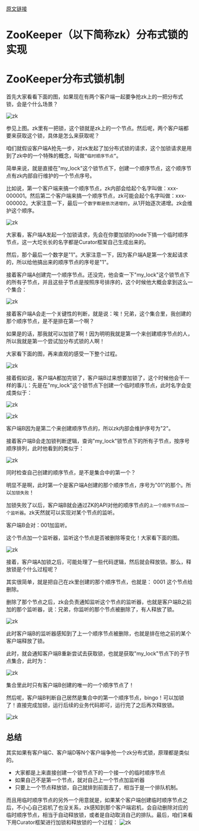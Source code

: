 
[原文链接](https://juejin.im/post/5c01532ef265da61362232ed)

# ZooKeeper（以下简称zk）分布式锁的实现

# ZooKeeper分布式锁机制

首先大家看看下面的图，如果现在有两个客户端一起要争抢zk上的一把分布式锁，会是个什么场景？

![zk](./images/zk-lock-1.png)

参见上图。zk里有一把锁，这个锁就是zk上的一个节点。然后呢，两个客户端都要来获取这个锁，具体是怎么来获取呢？

咱们就假设客户端A抢先一步，对zk发起了加分布式锁的请求，这个加锁请求是用到了zk中的一个特殊的概念，叫做`“临时顺序节点”`。

简单来说，就是直接在"my_lock"这个锁节点下，创建一个顺序节点，这个顺序节点有zk内部自行维护的一个节点序号。

比如说，第一个客户端来搞一个顺序节点，zk内部会给起个名字叫做：xxx-000001。然后第二个客户端来搞一个顺序节点，zk可能会起个名字叫做：xxx-000002。大家注意一下，最后一个`数字都是依次递增的`，从1开始逐次递增。zk会维护这个顺序。

![zk](./images/zk-lock-2.png)

大家看，客户端A发起一个加锁请求，先会在你要加锁的node下搞一个临时顺序节点，这一大坨长长的名字都是Curator框架自己生成出来的。

然后，那个最后一个数字是"1"。大家注意一下，因为客户端A是第一个发起请求的，所以给他搞出来的顺序节点的序号是"1"。


接着客户端A创建完一个顺序节点。还没完，他会查一下"my_lock"这个锁节点下的所有子节点，并且这些子节点是按照序号排序的，这个时候他大概会拿到这么一个集合：

![zk](./images/zk-lock-3.png)

接着客户端A会走一个关键性的判断，就是说：唉！兄弟，这个集合里，我创建的那个顺序节点，是不是排在第一个啊？

如果是的话，那我就可以加锁了啊！因为明明我就是第一个来创建顺序节点的人，所以我就是第一个尝试加分布式锁的人啊！

大家看下面的图，再来直观的感受一下整个过程。

![zk](./images/zk-lock-4.png)

接着假如说，客户端A都加完锁了，客户端B过来想要加锁了，这个时候他会干一样的事儿：先是在"my_lock"这个锁节点下创建一个临时顺序节点，此时名字会变成类似于：

![zk](./images/zk-lock-5.png)

![zk](./images/zk-lock-6.png)

客户端B因为是第二个来创建顺序节点的，所以zk内部会维护序号为"2"。

接着客户端B会走加锁判断逻辑，查询"my_lock"锁节点下的所有子节点，按序号顺序排列，此时他看到的类似于：

![zk](./images/zk-lock-7.png)

同时检查自己创建的顺序节点，是不是集合中的第一个？

明显不是啊，此时第一个是客户端A创建的那个顺序节点，序号为"01"的那个。所以`加锁失败`！

加锁失败了以后，客户端B就会通过ZK的API对他的顺序节点的`上一个顺序节点加一个监听器`。zk天然就可以实现对某个节点的监听。

客户端B会对：001加监听。

这个节点加一个监听器，监听这个节点是否被删除等变化！大家看下面的图。


![zk](./images/zk-lock-8.png)

接着，客户端A加锁之后，可能处理了一些代码逻辑，然后就会释放锁。那么，释放锁是个什么过程呢？

其实很简单，就是把自己在zk里创建的那个顺序节点，也就是： 0001 这个节点给删除。

删除了那个节点之后，zk会负责通知监听这个节点的监听器，也就是客户端B之前加的那个监听器，说：兄弟，你监听的那个节点被删除了，有人释放了锁。

![zk](./images/zk-lock-9.png)


此时客户端B的监听器感知到了上一个顺序节点被删除，也就是排在他之前的某个客户端释放了锁。

此时，就会通知客户端B重新尝试去获取锁，也就是获取"my_lock"节点下的子节点集合，此时为：

![zk](./images/zk-lock-10.png)

集合里此时只有客户端B创建的唯一的一个顺序节点了！

然后呢，客户端B判断自己居然是集合中的第一个顺序节点，bingo！可以加锁了！直接完成加锁，运行后续的业务代码即可，运行完了之后再次释放锁。

![zk](./images/zk-lock-11.png)

## 总结

其实如果有客户端C、客户端D等N个客户端争抢一个zk分布式锁，原理都是类似的。

- 大家都是上来直接创建一个锁节点下的一个接一个的临时顺序节点
- 如果自己不是第一个节点，就对自己上一个节点加监听器
- 只要上一个节点释放锁，自己就排到前面去了，相当于是一个排队机制。

而且用临时顺序节点的另外一个用意就是，如果某个客户端创建临时顺序节点之后，不小心自己宕机了也没关系，zk感知到那个客户端宕机，会自动删除对应的临时顺序节点，相当于自动释放锁，或者是自动取消自己的排队。最后，咱们来看下用Curator框架进行加锁和释放锁的一个过程：
![zk](./images/zk-lock-12.png)
